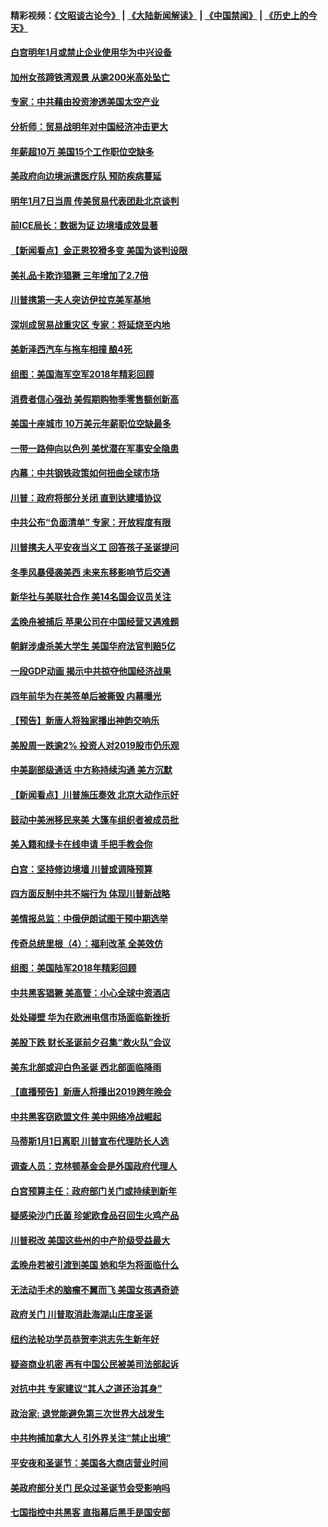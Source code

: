 #### 精彩视频：[《文昭谈古论今》](https://github.com/gfw-breaker/wenzhao/blob/master/README.md?t=12271831) | [《大陆新闻解读》](https://github.com/gfw-breaker/ntdtv-comedy/blob/master/README.md?t=12271831) | [《中国禁闻》](https://github.com/gfw-breaker/ntdtv-news/blob/master/README.md?t=12271831) | [《历史上的今天》](https://github.com/gfw-breaker/today-in-history/blob/master/README.md?t=12271831) 

#### [白宫明年1月或禁止企业使用华为中兴设备](../pages/nsc412/n10936276.md?t=12271831) 

#### [加州女孩蹄铁湾观景 从逾200米高处坠亡](../pages/nsc412/n10935708.md?t=12271831) 

#### [专家：中共藉由投资渗透美国太空产业](../pages/nsc412/n10935605.md?t=12271831) 

#### [分析师：贸易战明年对中国经济冲击更大](../pages/nsc412/n10934732.md?t=12271831) 

#### [年薪超10万 美国15个工作职位空缺多](../pages/nsc412/n10934753.md?t=12271831) 

#### [美政府向边境派遣医疗队 预防疾病蔓延](../pages/nsc412/n10934482.md?t=12271831) 

#### [明年1月7日当周 传美贸易代表团赴北京谈判](../pages/nsc412/n10934528.md?t=12271831) 

#### [前ICE局长：数据为证 边境墙成效显著](../pages/nsc412/n10934433.md?t=12271831) 

#### [【新闻看点】金正恩狡猾多变 美国为谈判设限](../pages/nsc412/n10934183.md?t=12271831) 

#### [美礼品卡欺诈猖獗 三年增加了2.7倍](../pages/nsc412/n10934218.md?t=12271831) 

#### [川普携第一夫人突访伊拉克美军基地](../pages/nsc412/n10934352.md?t=12271831) 

#### [深圳成贸易战重灾区 专家：将延烧至内地](../pages/nsc412/n10934053.md?t=12271831) 

#### [美新泽西汽车与拖车相撞 酿4死](../pages/nsc412/n10933905.md?t=12271831) 

#### [组图：美国海军空军2018年精彩回顾](../pages/nsc412/n10933462.md?t=12271831) 

#### [消费者信心强劲 美假期购物季零售额创新高](../pages/nsc412/n10932860.md?t=12271831) 

#### [美国十座城市 10万美元年薪职位空缺最多](../pages/nsc412/n10927195.md?t=12271831) 

#### [一带一路伸向以色列 美忧潜在军事安全隐患](../pages/nsc412/n10932712.md?t=12271831) 

#### [内幕：中共钢铁政策如何扭曲全球市场](../pages/nsc412/n10932207.md?t=12271831) 

#### [川普：政府将部分关闭 直到达建墙协议](../pages/nsc412/n10932554.md?t=12271831) 

#### [中共公布“负面清单” 专家：开放程度有限](../pages/nsc412/n10932450.md?t=12271831) 

#### [川普携夫人平安夜当义工 回答孩子圣诞提问](../pages/nsc412/n10932348.md?t=12271831) 

#### [冬季风暴侵袭美西 未来东移影响节后交通](../pages/nsc412/n10932328.md?t=12271831) 

#### [新华社与美联社合作 美14名国会议员关注](../pages/nsc412/n10932196.md?t=12271831) 

#### [孟晚舟被捕后 苹果公司在中国经营又遇难题](../pages/nsc412/n10931515.md?t=12271831) 

#### [朝鲜涉虐杀美大学生 美国华府法官判赔5亿](../pages/nsc412/n10931032.md?t=12271831) 

#### [一段GDP动画 揭示中共掠夺他国经济战果](../pages/nsc412/n10930922.md?t=12271831) 

#### [四年前华为在美签单后被撕毁 内幕曝光](../pages/nsc412/n10930781.md?t=12271831) 

#### [【预告】新唐人将独家播出神韵交响乐](../pages/nsc412/n10912037.md?t=12271831) 

#### [美股周一跌逾2% 投资人对2019股市仍乐观](../pages/nsc412/n10930753.md?t=12271831) 

#### [中美副部级通话 中方称持续沟通 美方沉默](../pages/nsc412/n10930456.md?t=12271831) 

#### [【新闻看点】川普施压奏效 北京大动作示好](../pages/nsc412/n10930510.md?t=12271831) 

#### [鼓动中美洲移民来美 大篷车组织者被成员批](../pages/nsc412/n10930604.md?t=12271831) 

#### [美入籍和绿卡在线申请 手把手教会你](../pages/nsc412/n10930508.md?t=12271831) 

#### [白宫：坚持修边境墙 川普或调降预算](../pages/nsc412/n10930585.md?t=12271831) 

#### [四方面反制中共不端行为 体现川普新战略](../pages/nsc412/n10930171.md?t=12271831) 

#### [美情报总监：中俄伊朗试图干预中期选举](../pages/nsc412/n10930391.md?t=12271831) 

#### [传奇总统里根（4）：福利改革 全美效仿](../pages/nsc412/n10929549.md?t=12271831) 

#### [组图：美国陆军2018年精彩回顾](../pages/nsc412/n10929712.md?t=12271831) 

#### [中共黑客猖獗 美高管：小心全球中资酒店](../pages/nsc412/n10929251.md?t=12271831) 

#### [处处碰壁 华为在欧洲电信市场面临新挫折](../pages/nsc412/n10929057.md?t=12271831) 

#### [美股下跌 财长圣诞前夕召集“救火队”会议](../pages/nsc412/n10928985.md?t=12271831) 

#### [美东北部或迎白色圣诞 西北部面临降雨](../pages/nsc412/n10928688.md?t=12271831) 

#### [【直播预告】新唐人将播出2019跨年晚会](../pages/nsc412/n10921399.md?t=12271831) 

#### [中共黑客窃欧盟文件 美中网络冷战崛起](../pages/nsc412/n10928801.md?t=12271831) 

#### [马蒂斯1月1日离职 川普宣布代理防长人选](../pages/nsc412/n10928618.md?t=12271831) 

#### [调查人员：克林顿基金会是外国政府代理人](../pages/nsc412/n10927653.md?t=12271831) 

#### [白宫预算主任：政府部门关门或持续到新年](../pages/nsc412/n10928590.md?t=12271831) 

#### [疑感染沙门氏菌 珍妮欧食品召回生火鸡产品](../pages/nsc412/n10928139.md?t=12271831) 

#### [川普税改 美国这些州的中产阶级受益最大](../pages/nsc412/n10928201.md?t=12271831) 

#### [孟晚舟若被引渡到美国 她和华为将面临什么](../pages/nsc412/n10927282.md?t=12271831) 

#### [无法动手术的脑瘤不翼而飞 美国女孩遇奇迹](../pages/nsc412/n10927620.md?t=12271831) 

#### [政府关门 川普取消赴海湖山庄度圣诞](../pages/nsc412/n10927613.md?t=12271831) 

#### [纽约法轮功学员恭贺李洪志先生新年好](../pages/nsc412/n10927429.md?t=12271831) 

#### [疑盗商业机密 再有中国公民被美司法部起诉](../pages/nsc412/n10927459.md?t=12271831) 

#### [对抗中共 专家建议“其人之道还治其身”](../pages/nsc412/n10927398.md?t=12271831) 

#### [政治家: 退党能避免第三次世界大战发生](../pages/nsc412/n10923226.md?t=12271831) 

#### [中共拘捕加拿大人 引外界关注“禁止出境”](../pages/nsc412/n10927145.md?t=12271831) 

#### [平安夜和圣诞节：美国各大商店营业时间](../pages/nsc412/n10927134.md?t=12271831) 

#### [美政府部分关门 民众过圣诞节会受影响吗](../pages/nsc412/n10927049.md?t=12271831) 

#### [七国指控中共黑客 直指幕后黑手是国安部](../pages/nsc412/n10927012.md?t=12271831) 

